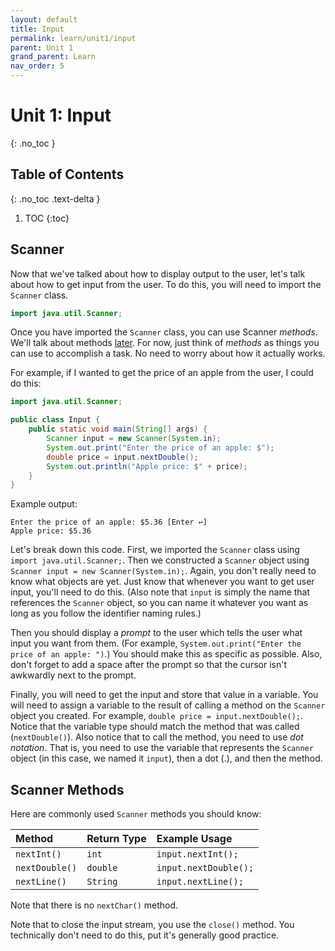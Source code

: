 ```yaml
---
layout: default
title: Input
permalink: learn/unit1/input
parent: Unit 1
grand_parent: Learn
nav_order: 5
---
```


<!-- prettier-ignore-start -->

# Unit 1: Input
{: .no_toc }

## Table of Contents
{: .no_toc .text-delta }

1. TOC
{:toc}

<!-- prettier-ignore-end -->

## Scanner

Now that we've talked about how to display output to the user, let's talk about
how to get input from the user. To do this, you will need to import the
`Scanner` class.

```java
import java.util.Scanner;
```

Once you have imported the `Scanner` class, you can use Scanner _methods_. We'll
talk about methods [later](/learn-code/learn/unit4). For now, just think of
_methods_ as things you can use to accomplish a task. No need to worry about how
it actually works.

For example, if I wanted to get the price of an apple from the user, I could do
this:

```java
import java.util.Scanner;

public class Input {
    public static void main(String[] args) {
        Scanner input = new Scanner(System.in);
        System.out.print("Enter the price of an apple: $");
        double price = input.nextDouble();
        System.out.println("Apple price: $" + price);
    }
}
```

Example output:

```
Enter the price of an apple: $5.36 [Enter ↩]
Apple price: $5.36
```

Let's break down this code. First, we imported the `Scanner` class using
`import java.util.Scanner;`. Then we constructed a `Scanner` object using
`Scanner input = new Scanner(System.in);`. Again, you don't really need to know
what objects are yet. Just know that whenever you want to get user input, you'll
need to do this. (Also note that `input` is simply the name that references the
`Scanner` object, so you can name it whatever you want as long as you follow the
identifier naming rules.)

Then you should display a _prompt_ to the user which tells the user what input
you want from them. (For example,
`System.out.print("Enter the price of an apple: ")`.) You should make this as
specific as possible. Also, don't forget to add a space after the prompt so that
the cursor isn't awkwardly next to the prompt.

Finally, you will need to get the input and store that value in a variable. You
will need to assign a variable to the result of calling a method on the
`Scanner` object you created. For example, `double price = input.nextDouble();`.
Notice that the variable type should match the method that was called
(`nextDouble()`). Also notice that to call the method, you need to use _dot
notation_. That is, you need to use the variable that represents the `Scanner`
object (in this case, we named it `input`), then a dot (.), and then the method.

## Scanner Methods

Here are commonly used `Scanner` methods you should know:

| Method         | Return Type | Example Usage         |
| :------------- | :---------- | :-------------------- |
| `nextInt()`    | `int`       | `input.nextInt();`    |
| `nextDouble()` | `double`    | `input.nextDouble();` |
| `nextLine()`   | `String`    | `input.nextLine();`   |

Note that there is no `nextChar()` method.

Note that to close the input stream, you use the `close()` method. You
technically don't need to do this, put it's generally good practice.
